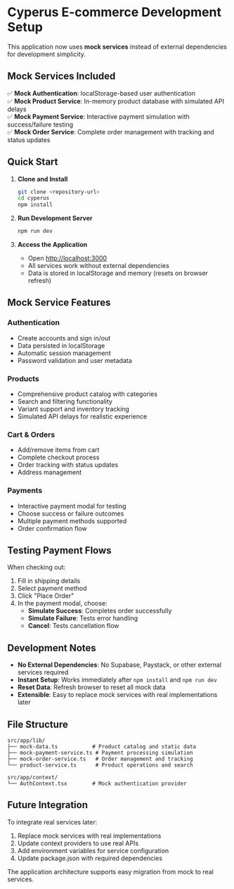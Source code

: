 # Cyperus E-commerce Development Setup

This application now uses **mock services** instead of external dependencies for development simplicity.

## Mock Services Included

✅ **Mock Authentication**: localStorage-based user authentication  
✅ **Mock Product Service**: In-memory product database with simulated API delays  
✅ **Mock Payment Service**: Interactive payment simulation with success/failure testing  
✅ **Mock Order Service**: Complete order management with tracking and status updates  

## Quick Start

1. **Clone and Install**
   ```bash
   git clone <repository-url>
   cd cyperus
   npm install
   ```

2. **Run Development Server**
   ```bash
   npm run dev
   ```

3. **Access the Application**
   - Open [http://localhost:3000](http://localhost:3000)
   - All services work without external dependencies
   - Data is stored in localStorage and memory (resets on browser refresh)

## Mock Service Features

### Authentication
- Create accounts and sign in/out
- Data persisted in localStorage
- Automatic session management
- Password validation and user metadata

### Products
- Comprehensive product catalog with categories
- Search and filtering functionality
- Variant support and inventory tracking
- Simulated API delays for realistic experience

### Cart & Orders
- Add/remove items from cart
- Complete checkout process
- Order tracking with status updates
- Address management

### Payments
- Interactive payment modal for testing
- Choose success or failure outcomes
- Multiple payment methods supported
- Order confirmation flow

## Testing Payment Flows

When checking out:
1. Fill in shipping details
2. Select payment method
3. Click "Place Order"
4. In the payment modal, choose:
   - **Simulate Success**: Completes order successfully
   - **Simulate Failure**: Tests error handling
   - **Cancel**: Tests cancellation flow

## Development Notes

- **No External Dependencies**: No Supabase, Paystack, or other external services required
- **Instant Setup**: Works immediately after `npm install` and `npm run dev`
- **Reset Data**: Refresh browser to reset all mock data
- **Extensible**: Easy to replace mock services with real implementations later

## File Structure

```
src/app/lib/
├── mock-data.ts           # Product catalog and static data
├── mock-payment-service.ts # Payment processing simulation
├── mock-order-service.ts   # Order management and tracking
└── product-service.ts      # Product operations and search

src/app/context/
└── AuthContext.tsx        # Mock authentication provider
```

## Future Integration

To integrate real services later:
1. Replace mock services with real implementations
2. Update context providers to use real APIs
3. Add environment variables for service configuration
4. Update package.json with required dependencies

The application architecture supports easy migration from mock to real services.
